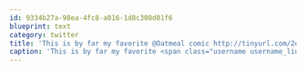 ```yaml
---
id: 9334b27a-98ea-4fc8-a016-1d8c308d01f6
blueprint: text
category: twitter
title: 'This is by far my favorite @Oatmeal comic http://tinyurl.com/2eomy52 #Freelancing #dumptruck'
caption: 'This is by far my favorite <span class="username username_linked">@<a href="https://twitter.com/Oatmeal" title="The Oatmeal">Oatmeal</a></span> comic http://tinyurl.com/2eomy52 <span class="hashtag hashtag_local">#<a href="http://tweettemp.darylchymko.ca/?tag=freelancing">Freelancing</a> <span class="hashtag hashtag_local">#<a href="http://tweettemp.darylchymko.ca/?tag=dumptruck">dumptruck</a>'
---
```


